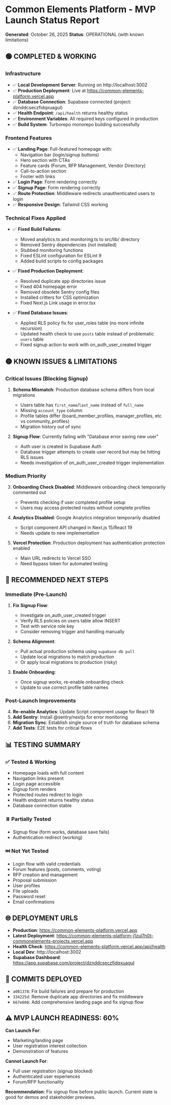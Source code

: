 # Common Elements Platform - MVP Launch Status Report
**Generated**: October 26, 2025
**Status**: OPERATIONAL (with known limitations)

## 🟢 COMPLETED & WORKING

### Infrastructure
- ✅ **Local Development Server**: Running on http://localhost:3002
- ✅ **Production Deployment**: Live at https://common-elements-platform.vercel.app
- ✅ **Database Connection**: Supabase connected (project: dznddcseczfidqxuagul)
- ✅ **Health Endpoint**: `/api/health` returns healthy status
- ✅ **Environment Variables**: All required keys configured in production
- ✅ **Build System**: Turborepo monorepo building successfully

### Frontend Features
- ✅ **Landing Page**: Full-featured homepage with:
  - Navigation bar (login/signup buttons)
  - Hero section with CTAs
  - Feature cards (Forum, RFP Management, Vendor Directory)
  - Call-to-action section
  - Footer with links
- ✅ **Login Page**: Form rendering correctly
- ✅ **Signup Page**: Form rendering correctly
- ✅ **Route Protection**: Middleware redirects unauthenticated users to login
- ✅ **Responsive Design**: Tailwind CSS working

### Technical Fixes Applied
- ✅ **Fixed Build Failures**:
  - Moved analytics.ts and monitoring.ts to src/lib/ directory
  - Removed Sentry dependencies (not installed)
  - Stubbed monitoring functions
  - Fixed ESLint configuration for ESLint 9
  - Added build scripts to config packages

- ✅ **Fixed Production Deployment**:
  - Resolved duplicate app directories issue
  - Fixed 404 homepage error
  - Removed obsolete Sentry config files
  - Installed critters for CSS optimization
  - Fixed Next.js Link usage in error.tsx

- ✅ **Fixed Database Issues**:
  - Applied RLS policy fix for user_roles table (no more infinite recursion)
  - Updated health check to use `posts` table instead of problematic `users` table
  - Fixed signup action to work with on_auth_user_created trigger

## 🟡 KNOWN ISSUES & LIMITATIONS

### Critical Issues (Blocking Signup)
1. **Schema Mismatch**: Production database schema differs from local migrations
   - Users table has `first_name`/`last_name` instead of `full_name`
   - Missing `account_type` column
   - Profile tables differ (board_member_profiles, manager_profiles, etc vs community_profiles)
   - Migration history out of sync

2. **Signup Flow**: Currently failing with "Database error saving new user"
   - Auth user is created in Supabase Auth
   - Database trigger attempts to create user record but may be hitting RLS issues
   - Needs investigation of on_auth_user_created trigger implementation

### Medium Priority
3. **Onboarding Check Disabled**: Middleware onboarding check temporarily commented out
   - Prevents checking if user completed profile setup
   - Users may access protected routes without complete profiles

4. **Analytics Disabled**: Google Analytics integration temporarily disabled
   - Script component API changed in Next.js 15/React 19
   - Needs update to new implementation

5. **Vercel Protection**: Production deployment has authentication protection enabled
   - Main URL redirects to Vercel SSO
   - Need bypass token for automated testing

## 🔧 RECOMMENDED NEXT STEPS

### Immediate (Pre-Launch)
1. **Fix Signup Flow**:
   - Investigate on_auth_user_created trigger
   - Verify RLS policies on users table allow INSERT
   - Test with service role key
   - Consider removing trigger and handling manually

2. **Schema Alignment**:
   - Pull actual production schema using `supabase db pull`
   - Update local migrations to match production
   - Or apply local migrations to production (risky)

3. **Enable Onboarding**:
   - Once signup works, re-enable onboarding check
   - Update to use correct profile table names

### Post-Launch Improvements
4. **Re-enable Analytics**: Update Script component usage for React 19
5. **Add Sentry**: Install @sentry/nextjs for error monitoring
6. **Migration Sync**: Establish single source of truth for database schema
7. **Add Tests**: E2E tests for critical flows

## 📊 TESTING SUMMARY

### ✅ Tested & Working
- Homepage loads with full content
- Navigation links present
- Login page accessible
- Signup form renders
- Protected routes redirect to login
- Health endpoint returns healthy status
- Database connection stable

### ⏸️ Partially Tested
- Signup flow (form works, database save fails)
- Authentication redirect (working)

### ⏭️ Not Yet Tested
- Login flow with valid credentials
- Forum features (posts, comments, voting)
- RFP creation and management
- Proposal submission
- User profiles
- File uploads
- Password reset
- Email confirmations

## 🌐 DEPLOYMENT URLS

- **Production**: https://common-elements-platform.vercel.app
- **Latest Deployment**: https://common-elements-platform-j1zul7n0t-commonelements-projects.vercel.app
- **Health Check**: https://common-elements-platform.vercel.app/api/health
- **Local Dev**: http://localhost:3002
- **Supabase Dashboard**: https://app.supabase.com/project/dznddcseczfidqxuagul

## 📝 COMMITS DEPLOYED
- `a081378`: Fix build failures and prepare for production
- `334225d`: Remove duplicate app directories and fix middleware
- `667e608`: Add comprehensive landing page and fix signup flow

## ⚠️ MVP LAUNCH READINESS: 60%

**Can Launch For**:
- Marketing/landing page
- User registration interest collection
- Demonstration of features

**Cannot Launch For**:
- Full user registration (signup blocked)
- Authenticated user experiences
- Forum/RFP functionality

**Recommendation**: Fix signup flow before public launch. Current state is good for demos and stakeholder previews.
